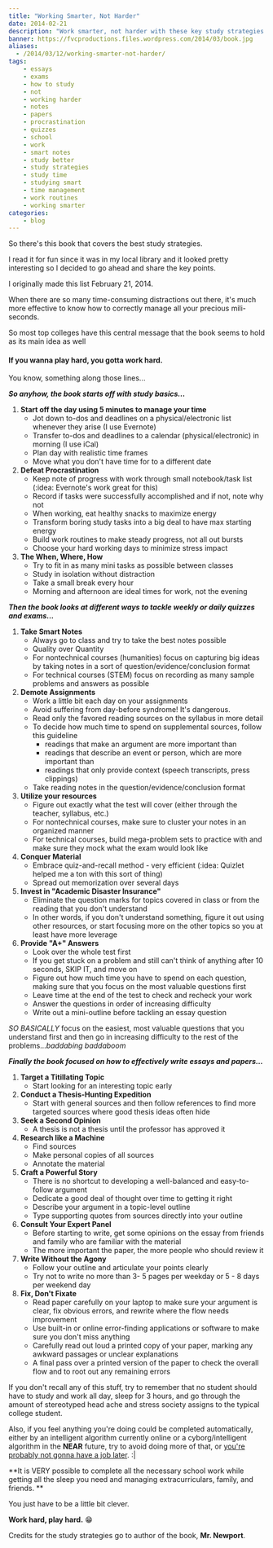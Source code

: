 ```yaml
---
title: "Working Smarter, Not Harder"
date: 2014-02-21
description: "Work smarter, not harder with these key study strategies."
banner: https://fvcproductions.files.wordpress.com/2014/03/book.jpg
aliases:
  - /2014/03/12/working-smarter-not-harder/
tags:
    - essays
    - exams
    - how to study
    - not
    - working harder
    - notes
    - papers
    - procrastination
    - quizzes
    - school
    - work
    - smart notes
    - study better
    - study strategies
    - study time
    - studying smart
    - time management
    - work routines
    - working smarter
categories:
    - blog
---
```


So there's this book that covers the best study strategies.

I read it for fun since it was in my local library and it looked pretty interesting so I decided to go ahead and share the key points.

I originally made this list February 21, 2014.

When there are so many time-consuming distractions out there, it's much more effective to know how to correctly manage all your precious mili-seconds.

So most top colleges have this central message that the book seems to hold as its main idea as well

#### If you wanna play hard, you gotta work hard.

You know, something along those lines...

**_So anyhow, the book starts off with study basics..._**

1.  **Start off the day using 5 minutes to manage your time**
    * Jot down to-dos and deadlines on a physical/electronic list whenever they arise (I use Evernote)
    * Transfer to-dos and deadlines to a calendar (physical/electronic) in morning (I use iCal)
    * Plan day with realistic time frames
    * Move what you don't have time for to a different date
2.  **Defeat Procrastination**
    * Keep note of progress with work through small notebook/task list (:idea: Evernote's work great for this)
    * Record if tasks were successfully accomplished and if not, note why not
    * When working, eat healthy snacks to maximize energy
    * Transform boring study tasks into a big deal to have max starting energy
    * Build work routines to make steady progress, not all out bursts
    * Choose your hard working days to minimize stress impact
3.  **The When, Where, How**
    * Try to fit in as many mini tasks as possible between classes
    * Study in isolation without distraction
    * Take a small break every hour
    * Morning and afternoon are ideal times for work, not the evening

**_Then the book looks at different ways to tackle weekly or daily quizzes and exams..._**

1.  **Take Smart Notes**
    * Always go to class and try to take the best notes possible
    * Quality over Quantity
    * For nontechnical courses (humanities) focus on capturing big ideas by taking notes in a sort of question/evidence/conclusion format
    * For technical courses (STEM) focus on recording as many sample problems and answers as possible
2.  **Demote Assignments**
    * Work a little bit each day on your assignments
    * Avoid suffering from day-before syndrome! It's dangerous.
    * Read only the favored reading sources on the syllabus in more detail
    * To decide how much time to spend on supplemental sources, follow this guideline
      * readings that make an argument are more important than
      * readings that describe an event or person, which are more important than
      * readings that only provide context (speech transcripts, press clippings)
    * Take reading notes in the question/evidence/conclusion format
3.  **Utilize your resources**
    * Figure out exactly what the test will cover (either through the teacher, syllabus, etc.)
    * For nontechnical courses, make sure to cluster your notes in an organized manner
    * For technical courses, build mega-problem sets to practice with and make sure they mock what the exam would look like
4.  **Conquer Material**
    * Embrace quiz-and-recall method - very efficient (:idea: Quizlet helped me a ton with this sort of thing)
    * Spread out memorization over several days
5.  **Invest in "Academic Disaster Insurance"**
    * Eliminate the question marks for topics covered in class or from the reading that you don't understand
    * In other words, if you don't understand something, figure it out using other resources, or start focusing more on the other topics so you at least have more leverage
6.  **Provide "A+" Answers**
    * Look over the whole test first
    * If you get stuck on a problem and still can't think of anything after 10 seconds, SKIP IT, and move on
    * Figure out how much time you have to spend on each question, making sure that you focus on the most valuable questions first
    * Leave time at the end of the test to check and recheck your work
    * Answer the questions in order of increasing difficulty
    * Write out a mini-outline before tackling an essay question

_SO BASICALLY_ focus on the easiest, most valuable questions that you understand first and then go in increasing difficulty to the rest of the problems..._baddabing baddaboom_

**_Finally the book focused on how to effectively write essays and papers..._**

1.  **Target a Titillating Topic**
    * Start looking for an interesting topic early
2.  **Conduct a Thesis-Hunting Expedition**
    * Start with general sources and then follow references to find more targeted sources where good thesis ideas often hide
3.  **Seek a Second Opinion**
    * A thesis is not a thesis until the professor has approved it
4.  **Research like a Machine**
    * Find sources
    * Make personal copies of all sources
    * Annotate the material
5.  **Craft a Powerful Story**
    * There is no shortcut to developing a well-balanced and easy-to-follow argument
    * Dedicate a good deal of thought over time to getting it right
    * Describe your argument in a topic-level outline
    * Type supporting quotes from sources directly into your outline
6.  **Consult Your Expert Panel**
    * Before starting to write, get some opinions on the essay from friends and family who are familiar with the material
    * The more important the paper, the more people who should review it
7.  **Write Without the Agony**
    * Follow your outline and articulate your points clearly
    * Try not to write no more than 3- 5 pages per weekday or 5 - 8 days per weekend day
8.  **Fix, Don't Fixate**
    * Read paper carefully on your laptop to make sure your argument is clear, fix obvious errors, and rewrite where the flow needs improvement
    * Use built-in or online error-finding applications or software to make sure you don't miss anything
    * Carefully read out loud a printed copy of your paper, marking any awkward passages or unclear explanations
    * A final pass over a printed version of the paper to check the overall flow and to root out any remaining errors

If you don't recall any of this stuff, try to remember that no student should have to study and work all day, sleep for 3 hours, and go through the amount of stereotyped head ache and stress society assigns to the typical college student.

Also, if you feel anything you're doing could be completed automatically, either by an intelligent algorithm currently online or a cyborg/intelligent algorithm in the **NEAR** future, try to avoid doing more of that, or [you're probably not gonna have a job later](//www.economist.com/news/briefing/21594264-previous-technological-innovation-has-always-delivered-more-long-run-employment-not-less 'Economist Article on Tech Replacing People'). :|

**It is VERY possible to complete all the necessary school work while getting all the sleep you need and managing extracurriculars, family, and friends. **

You just have to be a little bit clever.

**Work hard, play hard.** 😁

Credits for the study strategies go to author of the book, **Mr. Newport**.
